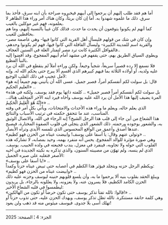 ------------------------------------------------------------------------

أما هم فقد طلب إليهم أن يرجعوا إلى أبيهم فيخبروه صراحة بأن ابنه سرق،
فأخذ بما سرق. ذلك ما علموه شهدوا به. أما إن كان بريئاً، وكان هناك أمر
وراء هذا الظاهر لا يعلمونه، فهم غير موكلين بالغيب.  
كما أنهم لم يكونوا يتوقعون أن يحدث ما حدث، فذلك كان غيباً بالنسبة إليهم،
وما هم بحافظين للغيب.  
وإن كان في شك من قولهم فليسأل أهل القرية التي كانوا فيها- وهي عاصمة مصر-
والقرية اسم للمدينة الكبيرة- وليسأل القافلة التي كانوا فيها، فهم لم
يكونوا وحدهم، فالقوافل الكثيرة كانت ترد مصر لتمتار الغلة في السنين
العجاف..  
ويطوي السياق الطريق بهم، حتى يقفهم في مشهد أمام أبيهم المفجوع، وقد أفضوا
إليه بالنبأ الفظيع.  
فلا نسمع إلا رده قصيراً سريعاً، شجياً وجيعاً. ولكن وراءه أملاً لم ينقطع في
الله أن يرد عليه ولديه، أو أولاده الثلاثة بما فيهم كبيرهم الذي أقسم ألا
يبرح حتى يحكم الله له. وإنه لأمل عجيب في ذلك القلب الوجيع:  
«قال: بل سولت لكم أنفسكم أمراً، فصبر جميل، عسى الله أن يأتيني بهم جميعاً
إنه هو العليم الحكيم» ..  
«بل سولت لكم أنفسكم أمراً فصبر جميل» .. كلمته ذاتها يوم فقد يوسف. ولكنه
في هذه المرة يضيف إليها هذا الأمل أن يرد الله عليه يوسف وأخاه فيرد ابنه
الآخر المتخلف هناك.. «إِنَّهُ هُوَ الْعَلِيمُ الْحَكِيمُ» ..  
الذي يعلم حاله، ويعلم ما وراء هذه الأحداث والامتحانات، ويأتي بكل أمر في
وقته المناسب، عند ما تتحقق حكمته في ترتيب الأسباب والنتائج.  
هذا الشعاع من أين جاء إلى قلب هذا الرجل الشيخ؟ إنه الرجاء في الله،
والاتصال الوثيق به، والشعور بوجوده ورحمته. ذلك الشعور الذي يتجلى في قلوب
الصفوة المختارة، فيصبح عندها أصدق وأعمق من الواقع المحسوس الذي تلمسه
الأيدي وتراه الأبصار.  
«وتولى عنهم وقال: يا أسفا على يوسف! وابيضت عيناه من الحزن فهو كظيم» ..  
وهي صورة مؤثرة للوالد المفجوع. يحس أنه منفرد بهمه، وحيد بمصابه، لا
تشاركه هذه القلوب التي حوله ولا تجاوبه، فينفرد في معزل، يندب فجيعته في
ولده الحبيب. يوسف. الذي لم ينسه، ولم تهوّن من مصيبته السنون، والذي تذكره
به نكبته الجديدة في أخيه الأصغر فتغلبه على صبره الجميل:  
«يا أسفا على يوسف!» ..  
ويكظم الرجل حزنه ويتجلد فيؤثر هذا الكظم في أعصابه حتى تبيض عيناه حزناً
وكمداً:  
«وابيضت عيناه من الحزن فهو كظيم» ..  
ويبلغ الحقد بقلوب بنيه ألا يرحموا ما به، وأن يلسع قلوبهم حنينه ليوسف
وحزنه عليه ذلك الحزن الكامد الكظيم، فلا يسرون عنه، ولا يعزونه، ولا
يعللونه بالرجاء، بل يريدون ليطمسوا في قلبه الشعاع الأخير:  
«قالوا: تالله تفتأ تذكر يوسف حتى تكون حرضاً أو تكون من الهالكين!» ..  
وهي كلمة حانقة مستنكرة. تالله تظل تذكر يوسف، ويهدك الحزن عليه، حتى تذوب
حزناً أو تهلك أسى بلا جدوى. فيوسف ميئوس منه قد ذهب ولن يعود!

------------------------------------------------------------------------

الجزء: 4 ¦ الصفحة: 2025
